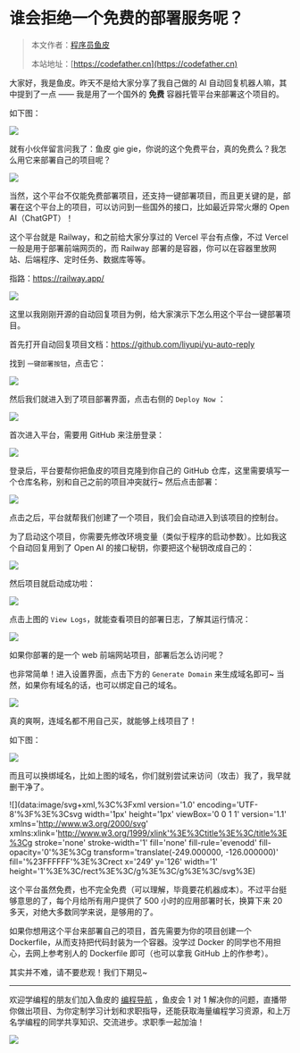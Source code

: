 # 谁会拒绝一个免费的部署服务呢？

> 本文作者：[程序员鱼皮](https://yuyuanweb.feishu.cn/wiki/Abldw5WkjidySxkKxU2cQdAtnah)
>
> 本站地址：[https://codefather.cn](https://codefather.cn)

大家好，我是鱼皮。昨天不是给大家分享了我自己做的 AI 自动回复机器人嘛，其中提到了一点 —— 我是用了一个国外的 **免费** 容器托管平台来部署这个项目的。

如下图：

![](https://pic.yupi.icu/5563/202311080955692.png)

就有小伙伴留言问我了：鱼皮 gie gie，你说的这个免费平台，真的免费么？我怎么用它来部署自己的项目呢？

![](https://pic.yupi.icu/5563/202311080955693.jpeg)

当然，这个平台不仅能免费部署项目，还支持一键部署项目，而且更关键的是，部署在这个平台上的项目，可以访问到一些国外的接口，比如最近异常火爆的 Open AI（ChatGPT）！

这个平台就是 Railway，和之前给大家分享过的 Vercel 平台有点像，不过 Vercel 一般是用于部署前端网页的，而 Railway 部署的是容器，你可以在容器里放网站、后端程序、定时任务、数据库等等。

指路：https://railway.app/

![](https://pic.yupi.icu/5563/202311080955520.png)

这里以我刚刚开源的自动回复项目为例，给大家演示下怎么用这个平台一键部署项目。

首先打开自动回复项目文档：https://github.com/liyupi/yu-auto-reply

找到 `一键部署按钮`，点击它：

![](https://pic.yupi.icu/5563/202311080955509.png)

然后我们就进入到了项目部署界面，点击右侧的 `Deploy Now` ：

![](https://pic.yupi.icu/5563/202311080955505.png)

首次进入平台，需要用 GitHub 来注册登录：

![](https://pic.yupi.icu/5563/202311080955526.png)

登录后，平台要帮你把鱼皮的项目克隆到你自己的 GitHub 仓库，这里需要填写一个仓库名称，别和自己之前的项目冲突就行~ 然后点击部署：

![](https://pic.yupi.icu/5563/202311080955892.png)

点击之后，平台就帮我们创建了一个项目，我们会自动进入到该项目的控制台。

为了启动这个项目，你需要先修改环境变量（类似于程序的启动参数）。比如我这个自动回复用到了 Open AI 的接口秘钥，你要把这个秘钥改成自己的：

![](https://pic.yupi.icu/5563/202311080955254.png)

然后项目就启动成功啦：

![](https://pic.yupi.icu/5563/202311080955242.png)

点击上图的 `View Logs`，就能查看项目的部署日志，了解其运行情况：

![](https://pic.yupi.icu/5563/202311080955291.png)

如果你部署的是一个 web 前端网站项目，部署后怎么访问呢？

也非常简单！进入设置界面，点击下方的 `Generate Domain` 来生成域名即可~ 当然，如果你有域名的话，也可以绑定自己的域名。

![](https://pic.yupi.icu/5563/202311080955928.png)

真的爽啊，连域名都不用自己买，就能够上线项目了！

如下图：

![](https://pic.yupi.icu/5563/202311080955204.png)

而且可以换绑域名，比如上图的域名，你们就别尝试来访问（攻击）我了，我早就删干净了。

![](data:image/svg+xml,%3C%3Fxml version='1.0' encoding='UTF-8'%3F%3E%3Csvg width='1px' height='1px' viewBox='0 0 1 1' version='1.1' xmlns='http://www.w3.org/2000/svg' xmlns:xlink='http://www.w3.org/1999/xlink'%3E%3Ctitle%3E%3C/title%3E%3Cg stroke='none' stroke-width='1' fill='none' fill-rule='evenodd' fill-opacity='0'%3E%3Cg transform='translate(-249.000000, -126.000000)' fill='%23FFFFFF'%3E%3Crect x='249' y='126' width='1' height='1'%3E%3C/rect%3E%3C/g%3E%3C/g%3E%3C/svg%3E)

这个平台虽然免费，也不完全免费（可以理解，毕竟要花机器成本）。不过平台挺够意思的了，每个月给所有用户提供了 500 小时的应用部署时长，换算下来 20 多天，对绝大多数同学来说，是够用的了。

如果你想用这个平台来部署自己的项目，首先需要为你的项目创建一个 Dockerfile，从而支持把代码封装为一个容器。没学过 Docker 的同学也不用担心，去网上参考别人的 Dockerfile 即可（也可以拿我 GitHub 上的作参考）。

其实并不难，请不要悲观！我们下期见~



------


欢迎学编程的朋友们加入鱼皮的 [编程导航](https://yuyuanweb.feishu.cn/wiki/VC1qwmX9diCBK3kidyec74vFnde) ，鱼皮会 1 对 1 解决你的问题，直播带你做出项目、为你定制学习计划和求职指导，还能获取海量编程学习资源，和上万名学编程的同学共享知识、交流进步。求职季一起加油！

![](../../image/join_us.png)